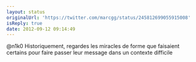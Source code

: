 ```yaml
---
layout: status
originalUrl: 'https://twitter.com/marcgg/status/245812699055915008'
isReply: true
date: 2012-09-12 09:14:49
---
```


@n1k0 Historiquement, regardes les miracles de forme que faisaient certains pour faire passer leur message dans un contexte difficile
